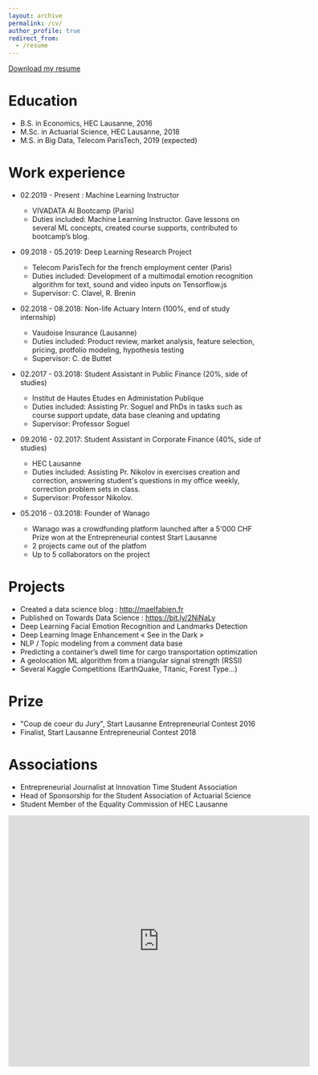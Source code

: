 ```yaml
---
layout: archive
permalink: /cv/
author_profile: true
redirect_from:
  - /resume
---
```


<span style="color:blue">[Download my resume](https://maelfabien.github.io/assets/images/CV_MF.pdf)</span>

Education
======
* B.S. in Economics, HEC Lausanne, 2016
* M.Sc. in Actuarial Science, HEC Lausanne, 2018
* M.S. in Big Data, Telecom ParisTech, 2019 (expected)

Work experience
======

* 02.2019 - Present : Machine Learning Instructor
    * VIVADATA AI Bootcamp (Paris)
    * Duties included: Machine Learning Instructor. Gave lessons on several ML concepts, created course supports, contributed to bootcamp’s blog.

* 09.2018 - 05.2019: Deep Learning Research Project
    * Telecom ParisTech for the french employment center (Paris)
    * Duties included: Development of a multimodal emotion recognition algorithm for text, sound and video inputs on Tensorflow.js
    * Supervisor: C. Clavel, R. Brenin

* 02.2018 - 08.2018: Non-life Actuary Intern (100%, end of study internship)
  * Vaudoise Insurance (Lausanne)
  * Duties included: Product review, market analysis, feature selection, pricing, protfolio modeling, hypothesis testing
  * Supervisor: C. de Buttet

* 02.2017 - 03.2018: Student Assistant in Public Finance (20%, side of studies)
  * Institut de Hautes Etudes en Administation Publique
  * Duties included: Assisting Pr. Soguel and PhDs in tasks such as course support update, data base cleaning and updating
  * Supervisor: Professor Soguel
  
* 09.2016 - 02.2017: Student Assistant in Corporate Finance (40%, side of studies)
  * HEC Lausanne
  * Duties included: Assisting Pr. Nikolov in exercises creation and correction, answering student's questions in my office weekly, correction problem sets in class.
  * Supervisor: Professor Nikolov.
  
* 05.2016 - 03.2018: Founder of Wanago
  * Wanago was a crowdfunding platform launched after a 5'000 CHF Prize won at the Entrepreneurial contest Start Lausanne
  * 2 projects came out of the platfom
  * Up to 5 collaborators on the project

Projects
======
* Created a data science blog : http://maelfabien.fr
* Published on Towards Data Science : https://bit.ly/2NiNaLy
* Deep Learning Facial Emotion Recognition and Landmarks Detection
* Deep Learning Image Enhancement « See in the Dark »
* NLP / Topic modeling from a comment data base
* Predicting a container’s dwell time for cargo transportation optimization
* A geolocation ML algorithm from a triangular signal strength (RSSI)
* Several Kaggle Competitions (EarthQuake, Titanic, Forest Type...)

Prize
======
* "Coup de coeur du Jury", Start Lausanne Entrepreneurial Contest 2016
* Finalist, Start Lausanne Entrepreneurial Contest 2018

Associations
======
* Entrepreneurial Journalist at Innovation Time Student Association
* Head of Sponsorship for the Student Association of Actuarial Science
* Student Member of the Equality Commission of HEC Lausanne

<embed src="https://maelfabien.github.io/assets/images/CV.pdf" type="application/pdf" width="600px" height="500px" />
